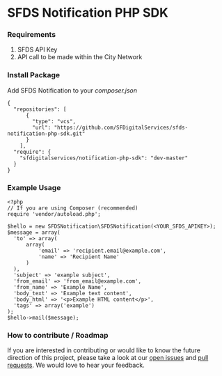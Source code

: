 # SFDS Notification PHP SDK

### Requirements
1. SFDS API Key
2. API call to be made within the City Network

### Install Package
Add SFDS Notification to your *composer.json*
```
{
  "repositories": [
      {
        "type": "vcs",
        "url": "https://github.com/SFDigitalServices/sfds-notification-php-sdk.git"
      }
    ],
  "require": {
    "sfdigitalservices/notification-php-sdk": "dev-master"
  }
}
```

### Example Usage
```
<?php
// If you are using Composer (recommended)
require 'vendor/autoload.php';

$hello = new SFDSNotification\SFDSNotification(<YOUR_SFDS_APIKEY>);
$message = array(
  'to' => array(
      array(
          'email' => 'recipient.email@example.com',
          'name' => 'Recipient Name'
      )
  ),
  'subject' => 'example subject',
  'from_email' => 'from_email@example.com',
  'from_name' => 'Example Name',
  'body_text' => 'Example text content',
  'body_html' => '<p>Example HTML content</p>',
  'tags' => array('example')
);
$hello->mail($message);

``` 

### How to contribute / Roadmap
If you are interested in contributing or would like to know the future direction of this project, please take a look at our [open issues](https://github.com/SFDigitalServices/sfds-notification-php-sdk/issues) and [pull requests](https://github.com/SFDigitalServices/sfds-notification-php-sdk/pulls). We would love to hear your feedback.
